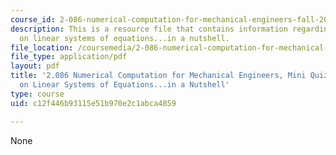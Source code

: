 ```yaml
---
course_id: 2-086-numerical-computation-for-mechanical-engineers-fall-2014
description: This is a resource file that contains information regarding nutshell
  on linear systems of equations...in a nutshell.
file_location: /coursemedia/2-086-numerical-computation-for-mechanical-engineers-fall-2014/c12f446b93115e51b970e2c1abca4859_MIT2_086F14_MiniQuiz7.pdf
file_type: application/pdf
layout: pdf
title: '2.086 Numerical Computation for Mechanical Engineers, Mini Quiz 7: Nutshell
  on Linear Systems of Equations...in a Nutshell'
type: course
uid: c12f446b93115e51b970e2c1abca4859

---
```

None